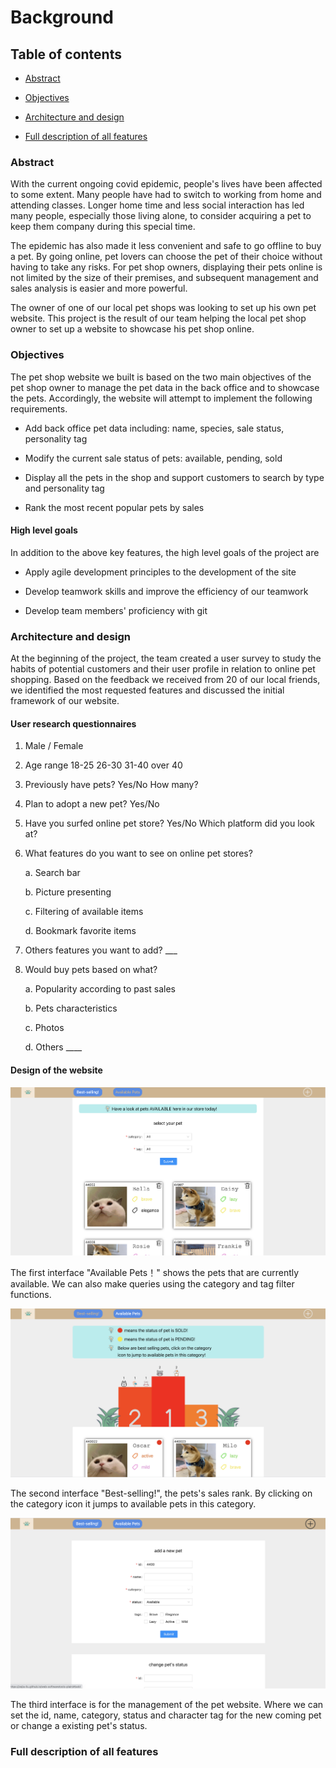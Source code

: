 # Background

## Table of contents

- [Abstract](#jump1)

- [Objectives](#jump2)

- [Architecture and design](#jump3)

- [Full description of all features](#jump4)


### <span id="jump1">Abstract</span>

With the current ongoing covid epidemic, people's lives have been affected to some
extent. Many people have had to switch to working from home and attending
classes. Longer home time and less social interaction has led many people,
especially those living alone, to consider acquiring a pet to keep them company
during this special time.

The epidemic has also made it less convenient and safe to go offline to buy a pet.
By going online, pet lovers can choose the pet of their choice without having
to take any risks. For pet shop owners, displaying their pets online is not
limited by the size of their premises, and subsequent management and sales
analysis is easier and more powerful.

The owner of one of our local pet shops was looking to set up his own pet website. This
project is the result of our team helping the local pet shop owner to set up a
website to showcase his pet shop online.

### <span id="jump2">Objectives</span>

The pet shop website we built is based on the two main objectives of the pet shop owner to manage the pet data in the back office and to showcase the pets. Accordingly, the website will attempt to implement the following requirements.

- Add back office pet data including: name, species, sale status, personality tag

- Modify the current sale status of pets: available, pending, sold

- Display all the pets in the shop and support customers to search by type and personality tag

- Rank the most recent popular pets by sales

#### High level goals

In addition to the above key features, the high level goals of the project are

- Apply agile development principles to the development of the site

- Develop teamwork skills and improve the efficiency of our teamwork

- Develop team members' proficiency with git

### <span id="jump3"> Architecture and design</span>

At the beginning of the project, the team created a user survey to study the habits of
potential customers and their user profile in relation to online pet shopping. Based on the feedback we received from 20 of our local friends, we identified the most requested features and discussed the initial framework of our website.

#### User research questionnaires

1. Male / Female

2. Age range 18-25 26-30 31-40 over 40

3. Previously have pets? Yes/No How many?

4. Plan to adopt a new pet? Yes/No

5. Have you surfed online pet store? Yes/No Which platform did you look at?

6. What features do you want to see on online pet stores?
   
   a. Search bar  

   b. Picture presenting
   
   c. Filtering of available items
   
   d. Bookmark favorite items
   
8. Others features you want to add? ___
   
9. Would buy pets based on what?

   a. Popularity according to past sales

   b. Pets characteristics

   c. Photos

   d. Others ____



#### Design of the website

![image](../static/reportImg/ui-4.png)

The first interface "Available Pets！" shows the pets that are currently available. We can also make queries using the category and tag filter functions.

![image](../static/reportImg/ui-5.png)

The second interface "Best-selling!", the pets's sales rank. By clicking on the category icon it jumps to available pets in this category.

![image](../static/reportImg/ui-3.png)

The third interface is for the management of the pet website. Where we can set the id,
name, category, status and character tag for the new coming pet or change a existing pet's status.

### <span id="jump4"> Full description of all features</span>


